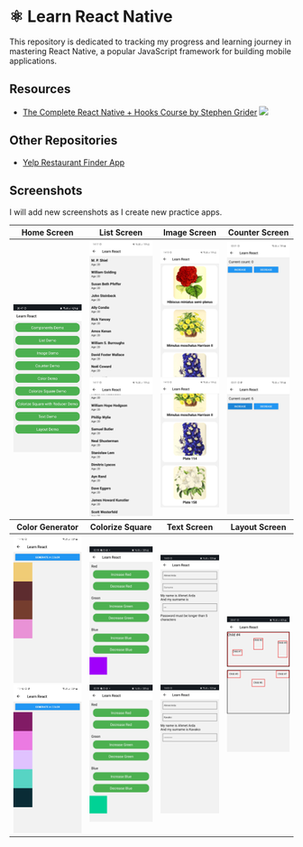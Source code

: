 # ⚛️ Learn React Native

This repository is dedicated to tracking my progress and learning journey in mastering React Native, a popular JavaScript framework for building mobile applications. 

## Resources

* [The Complete React Native + Hooks Course by Stephen Grider](https://www.udemy.com/course/the-complete-react-native-and-redux-course)  ![](https://geps.dev/progress/45?dangerColor=8BC34A&warningColor=8BC34A&successColor=8BC34A)

## Other Repositories
- [Yelp Restaurant Finder App](https://github.com/dybdeskarphet/learn-rn-food-app)

## Screenshots

I will add new screenshots as I create new practice apps.

<table>
<thead>
  <tr>
    <th>Home Screen</th>
    <th>List Screen</th>
    <th>Image Screen</th>
    <th>Counter Screen</th>
  </tr>
</thead>
<tbody>
  <tr>
    <td><img src="screenshots/00-menu.jpg" alt="menu" width="150"></td>
    <td>
    <img src="screenshots/01-list-screen-1.jpg" alt="list-1" width="150">
    <img src="screenshots/01-list-screen-2.jpg" alt="list-2" width="150">
    </td>
    <td>
    <img src="screenshots/02-image-screen-1.jpg" alt="image-1" width="150">
    <img src="screenshots/02-image-screen-2.jpg" alt="image-2" width="150">
    </td>
    <td>
    <img src="screenshots/03-counter-screen-1.jpg" alt="counter-1" width="150">
    <img src="screenshots/03-counter-screen-2.jpg" alt="counter-2" width="150">
    </td>
  </tr>
</tbody>
<thead>
  <tr>
    <th>Color Generator</th>
    <th>Colorize Square</th>
    <th>Text Screen</th>
    <th>Layout Screen</th>
  </tr>
</thead>
<tbody>
  <tr>
    <td>
    <img src="screenshots/04-color-generator-1.jpg" alt="colorgen-1" width="150">
    <img src="screenshots/04-color-generator-2.jpg" alt="colorgen-2" width="150">
    </td>
    <td>
    <img src="screenshots/05-colorize-square-1.jpg" alt="color2-1" width="150">
    <img src="screenshots/05-colorize-square-2.jpg" alt="color2-2" width="150">
    </td>
    <td>
    <img src="screenshots/06-text-screen-1.jpg" alt="text-1" width="150">
    <img src="screenshots/06-text-screen-2.jpg" alt="text-2" width="150">
    </td>
    <td>
    <img src="screenshots/07-layout-screen.jpg" alt="layout-2" width="150">
    </td>
  </tr>
</tbody>
</table>
